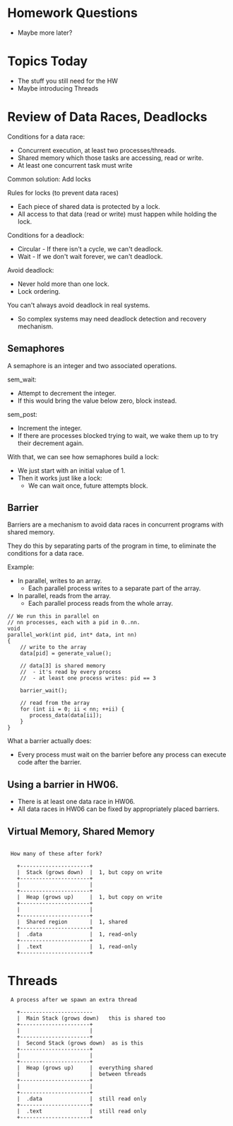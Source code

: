 
# Homework Questions

 - Maybe more later?

# Topics Today
 
  - The stuff you still need for the HW
  - Maybe introducing Threads

# Review of Data Races, Deadlocks

Conditions for a data race:

 - Concurrent execution, at least two processes/threads.
 - Shared memory which those tasks are accessing,
   read or write.
 - At least one concurrent task must write

Common solution: Add locks

Rules for locks (to prevent data races)

 - Each piece of shared data is protected by a lock.
 - All access to that data (read or write) must happen
   while holding the lock.

Conditions for a deadlock:

 - Circular - If there isn't a cycle, we can't deadlock.
 - Wait - If we don't wait forever, we can't deadlock.

Avoid deadlock:

 - Never hold more than one lock.
 - Lock ordering. 

You can't always avoid deadlock in real systems.

 - So complex systems may need deadlock detection
   and recovery mechanism.

## Semaphores

A semaphore is an integer and two associated operations.

sem_wait: 

 - Attempt to decrement the integer.
 - If this would bring the value below zero, block instead.

sem_post:

 - Increment the integer.
 - If there are processes blocked trying to wait, we
   wake them up to try their decrement again.

With that, we can see how semaphores build a lock:

 - We just start with an initial value of 1.
 - Then it works just like a lock:
   - We can wait once, future attempts block.
 
## Barrier

Barriers are a mechanism to avoid data races in
concurrent programs with shared memory.

They do this by separating parts of the program
in time, to eliminate the conditions for a
data race.

Example:

 - In parallel, writes to an array.
   - Each parallel process writes to a separate
     part of the array.
 - In parallel, reads from the array.
   - Each parallel process reads from the whole
     array.


```
// We run this in parallel on
// nn processes, each with a pid in 0..nn.
void
parallel_work(int pid, int* data, int nn)
{
    // write to the array
    data[pid] = generate_value();
    
    // data[3] is shared memory
    //  - it's read by every process
    //  - at least one process writes: pid == 3 

    barrier_wait();

    // read from the array
    for (int ii = 0; ii < nn; ++ii) {
       process_data(data[ii]); 
    }
}
```

What a barrier actually does:

 - Every process must wait on the barrier
   before any process can execute code
   after the barrier.

## Using a barrier in HW06.

 - There is at least one data race in HW06.
 - All data races in HW06 can be fixed by
   appropriately placed barriers.
   

## Virtual Memory, Shared Memory

```

 How many of these after fork?

   +----------------------+
   |  Stack (grows down)  |  1, but copy on write
   +----------------------+
   |                      |
   +----------------------+
   |  Heap (grows up)     |  1, but copy on write
   +----------------------+
   |                      |
   +----------------------+
   |  Shared region       |  1, shared
   +----------------------+
   |  .data               |  1, read-only
   +----------------------+
   |  .text               |  1, read-only
   +----------------------+
```

# Threads

```
 A process after we spawn an extra thread

   +-----------------------
   |  Main Stack (grows down)   this is shared too
   +----------------------+
   |                      |
   +----------------------+
   |  Second Stack (grows down)  as is this
   +----------------------+
   |                      |
   +----------------------+
   |  Heap (grows up)     |  everything shared 
   |                      |  between threads
   +----------------------+
   |                      |
   +----------------------+
   |  .data               |  still read only
   +----------------------+
   |  .text               |  still read only
   +----------------------+
```
